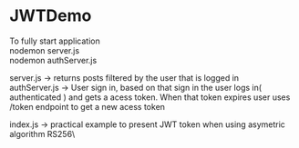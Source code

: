 # JWTDemo

To fully start application\
nodemon server.js\
nodemon authServer.js

server.js -> returns posts filtered by the user that is logged in\
authServer.js -> User sign in, based on that sign in the user logs in( authenticated ) and gets a acess token. When that token expires user uses /token endpoint to get a new acess token

index.js -> practical example to present JWT token when using asymetric algorithm RS256\


